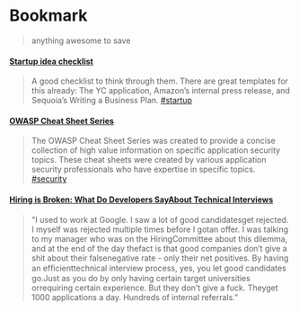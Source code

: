 # Bookmark
> anything awesome to save

#### [Startup idea checklist](https://gist.github.com/binhp/1eaf7fcb9911347300d38cc7e20efbf2)
> A good checklist to think through them. There are great templates for this already: The YC application, Amazon’s internal press release, and Sequoia’s Writing a Business Plan. [#startup](?q=startup)

#### [OWASP Cheat Sheet Series](https://cheatsheetseries.owasp.org/)
> The OWASP Cheat Sheet Series was created to provide a concise collection of high value information on specific application security topics. These cheat sheets were created by various application security professionals who have expertise in specific topics. [#security](?q=security)

#### [Hiring is Broken: What Do Developers SayAbout Technical Interviews](https://www.researchgate.net/publication/334448588_Hiring_is_Broken_What_Do_Developers_Say_About_Technical_Interviews)
> "I used to work at Google. I saw a lot of good candidatesget rejected. I myself was rejected multiple times before I gotan offer. I was talking to my manager who was on the HiringCommittee about this dilemma, and at the end of the day thefact is that good companies don’t give a shit about their falsenegative rate - only their net positives. By having an efﬁcienttechnical interview process, yes, you let good candidates go.Just as you do by only having certain target universities orrequiring certain experience. But they don’t give a fuck. Theyget 1000 applications a day. Hundreds of internal referrals.”
